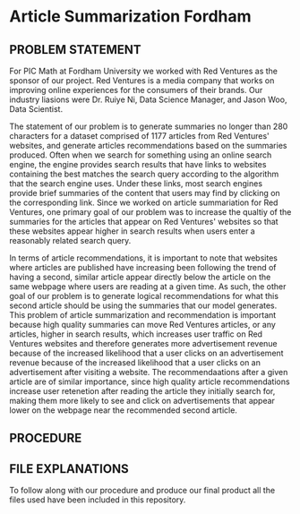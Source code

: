 # Article Summarization Fordham

## **PROBLEM STATEMENT**

For PIC Math at Fordham University we worked with Red Ventures as the sponsor of our project. Red Ventures is a media company that works on improving online experiences for the consumers of their brands. Our industry liasions were Dr. Ruiye Ni, Data Science Manager, and Jason Woo, Data Scientist. 

The statement of our problem is to generate summaries no longer than 280 characters for a dataset comprised of 1177 articles from Red Ventures' websites, and generate articles recommendations based on the summaries produced. Often when we search for something using an online search engine, the engine provides search results that have links to websites containing the best matches the search query according to the algorithm that the search engine uses. Under these links, most search engines provide brief summaries of the content that users may find by clicking on the corresponding link. Since we worked on article summariation for Red Ventures, one primary goal of our problem was to increase the qualtiy of the summaries for the articles that appear on Red Ventures' websites so that these websites appear higher in search results when users enter a reasonably related search query. 

In terms of article recommendations, it is important to note that websites where articles are published have increasing been following the trend of having a second, similar article appear directly below the article on the same webpage where users are reading at a given time. As such, the other goal of our problem is to generate logical recommendations for what this second article should be using the summaries that our model generates. This problem of article summarization and recommendation is important because high quality summaries can move Red Ventures articles, or any articles, higher in search results, which increases user traffic on Red Ventures websites and therefore generates more advertisement revenue because of the increased likelihood that a user clicks on an advertisement revenue because of the increased likelihood that a user clicks on an advertisement after visiting a website. The recommendaations after a given article are of similar importance, since high quality article recommendations increase user retenetion after reading the article they initially search for, making them more likely to see and click on advertisements that appear lower on the webpage near the recommended second article.

## **PROCEDURE**

## **FILE EXPLANATIONS**
To follow along with our procedure and produce our final product all the files used have been included in this repository. 

